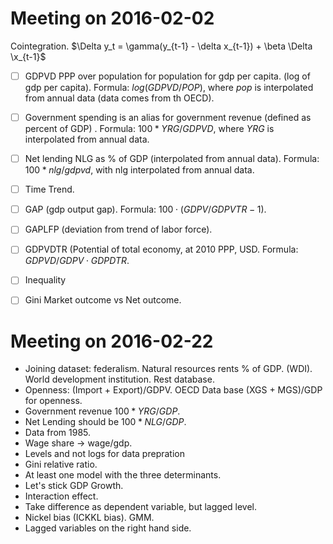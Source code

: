 # Meeting on 2016-02-02

Cointegration.
$\Delta y_t = \gamma(y_{t-1} - \delta x_{t-1}) + \beta \Delta \x_{t-1}$


+ [ ] GDPVD PPP over population for population for gdp per capita. (log of gdp per
capita). Formula: $log(GDPVD/POP)$, where $pop$ is interpolated from annual
data (data comes from th OECD).
+ [ ] Government spending is an alias for government revenue (defined as percent of
GDP) . Formula: $100*YRG/GDPVD$, where $YRG$ is interpolated from annual data.
+ [ ] Net lending NLG as % of GDP (interpolated from annual data). Formula:
$100*nlg/gdpvd$, with nlg interpolated from annual data.
+ [ ] Time Trend.
+ [ ] GAP (gdp output gap). Formula: $100 \cdot (GDPV/GDPVTR-1)$.
+ [ ] GAPLFP (deviation from trend of labor force).
+ [ ] GDPVDTR (Potential of total economy, at 2010 PPP, USD. Formula: $GDPVD/GDPV \cdot GDPDTR$.
+ [ ] Inequality 
+ [ ] Gini Market outcome vs Net outcome.


# Meeting on 2016-02-22

+ Joining dataset: federalism. Natural resources rents % of GDP. (WDI). World development institution. Rest database.
+ Openness: (Import + Export)/GDPV. OECD Data base (XGS + MGS)/GDP for openness.
+ Government revenue $100*YRG/GDP$.
+ Net Lending should be $100*NLG/GDP$.
+ Data from 1985.
+ Wage share -> wage/gdp.
+ Levels and not logs for data prepration
+ Gini relative ratio.
+ At least one model with the three determinants. 
+ Let's stick GDP Growth.
+ Interaction effect.
+ Take difference as dependent variable, but lagged level.
+ Nickel bias (ICKKL bias). GMM.
+ Lagged variables on the right hand side.
